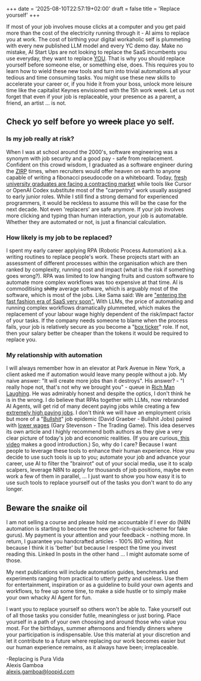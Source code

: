 +++
date = '2025-08-10T22:57:19+02:00'
draft = false
title = 'Replace yourself'
+++

If most of your job involves mouse clicks at a computer and you get paid more than the cost of the electricity running through it - AI aims to replace you at work. The cost of birthing your digital workaholic self is plummeting with every new published LLM model and every YC demo day. Make no mistake, AI Start Ups are not looking to replace the SaaS incumbents you use everyday, they want to replace [YOU](https://www.artisan.co/blog/stop-hiring-humans). That is why you should replace yourself before someone else, or something else, does. This requires you to learn how to wield these new tools and turn into trivial automations all your tedious and time consuming tasks. You might use these new skills to accelerate your career or, if you hide it from your boss, unlock more leisure time like the capitalist Keynes envisioned with the 15h work week. Let us not forget that even if your job is replaceable, your presence as a parent, a friend, an artist ... is not.

## Check yo self before yo ~~wreck~~ place yo self.  

### Is my job really at risk?
 When I was at school around the 2000's, software engineering was a synonym with job security and a good pay - safe from replacement. Confident on this crowd wisdom, I graduated as a software engineer during the [ZIRP](https://www.ycombinator.com/library/LC-what-is-zirp-and-how-did-it-poison-startups) times, when recruiters would offer heaven on earth to anyone capable of writing a fibonacci pseudocode on a whiteboard. Today, [fresh university graduates are facing a contracting market](https://www.signalfire.com/blog/signalfire-state-of-talent-report-2025) while tools like Cursor or OpenAI Codex substitute most of the "carpentry" work usually assigned to early junior roles. While I still find a strong demand for experienced programmers, it would be reckless to assume this will be the case for the next decade. Not even 'replacers' are safe anymore. If your job involves more clicking and typing than human interaction, your job is automatable. Whether they are automated or not, is just a financial calculation.

### How likely is my job to be replaced? 
I spent my early career applying RPA (Robotic Process Automation) a.k.a. writing routines to replace people's work. These projects start with an assessment of different processes within the organisation which are then ranked by complexity, running cost and impact (what is the risk if something goes wrong?). RPA was limited to low hanging fruits and custom software to automate more complex workflows was too expensive at that time. AI is commoditising ~~shitty~~ average software, which is arguably most of the software, which is most of the jobs. Like Sama said: We are ["entering the fast fashion era of SaaS very soon".](https://x.com/sama/status/1952084574366032354) With LLMs, the price of automating and running complex workflows dramatically plummeted, which makes the replacement of your labour wage highly dependent of the risk/impact factor of your tasks. If the company needs someone to blame when the process fails, your job is relatively secure as you become a "[box ticker](https://strikemag.org/bullshit-jobs/)" role. If not, then your salary better be cheaper than the tokens it would be required to replace you.

### My relationship with automation
I will always remember how in an elevator at Park Avenue in New York, a client asked me if automation would leave many people without a job. My naive answer: "It will create more jobs than it destroys". His answer? - "I really hope not, that's not why we brought you" - queue in [Rich Man Laughing](https://www.tiktok.com/@911pxrsche/video/7370966462342696224?lang=en). He was admirably honest and despite the optics, I don't think he is in the wrong. I do believe that RPAs together with LLMs, now rebranded AI Agents, will get rid of many decent paying jobs while creating a few [extremely high paying jobs](https://www.reuters.com/business/sam-altman-says-meta-offered-100-million-bonuses-openai-employees-2025-06-18/). I don't think we will have an employment crisis but more of a "[Bullshit](https://strikemag.org/bullshit-jobs/)" job epidemic (David Graeber - Bullshit Jobs) paired with [lower wages](https://www.youtube.com/watch?v=a-ohZ74hdeI) (Gary Stevenson - The Trading Game). This idea deserves its own article and I highly recommend both authors as they give a very clear picture of today's job and economic realities. (If you are curious,[ this video](https://www.youtube.com/watch?v=6KXZP-Deel4) makes a good introduction.) So, why do I care? Because I want people to leverage these tools to enhance their human experience. How you decide to use such tools is up to you; automate your job and advance your career, use AI to filter the "brainrot" out of your social media, use it to scalp scalpers, leverage N8N to apply for thousands of job positions, maybe even work a few of them in parallel, ... I just want to show you how easy it is to use such tools to replace yourself out of the tasks you don't want to do any longer.

## Beware the *sn***ai***ke* oil

I am not selling a course and please hold me accountable if I ever do (N8N automation is starting to become the new get-rich-quick-scheme for fake gurus). My payment is your attention and your feedback - nothing more. In return, I guarantee you handcrafted articles - 100% BIO writing. Not because I think it is 'better' but because I respect the time you invest reading this. Linked In posts in the other hand ... I might automate some of those. 

My next publications will include automation guides, benchmarks and experiments ranging from practical to utterly petty and useless. Use them for entertainment, inspiration or as a guideline to build your own agents and workflows, to free up some time, to make a side hustle or to simply make your own whacky AI Agent for fun.

I want you to replace yourself so others won't be able to. Take yourself out of all those tasks you consider futile, meaningless or just boring. Place yourself in a path of your own choosing and around those who value you most. For the birthdays, summer afternoons and friendly dinners where your participation is indispensable. Use this material at your discretion and let it contribute to a future where replacing our work becomes easier but our human experience remains, as it always have been; irreplaceable. 

-Replacing is Pura Vida  
Alexis Gamboa  
alexis.gamboa@loopid.com